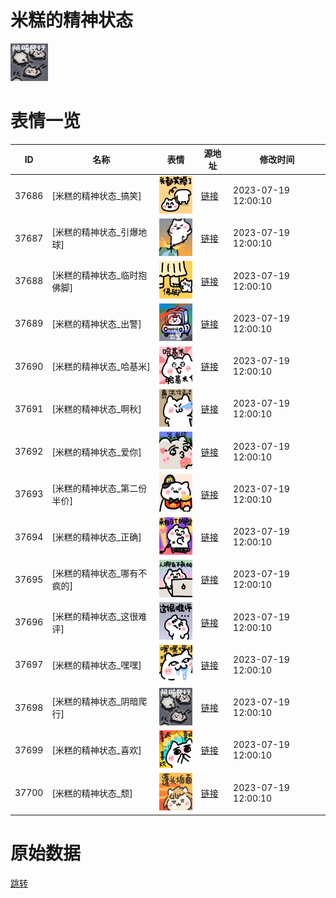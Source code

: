 # 米糕的精神状态

<img src="./cover.png" height="60" alt="cover" />

# 表情一览

|ID|名称|表情|源地址|修改时间|
|----|----|----|----|----|
|37686|[米糕的精神状态_搞笑]|<img src="./pic/037686_%5B米糕的精神状态_搞笑%5D.png" height="60" alt="搞笑"/>|[链接](https://i0.hdslb.com/bfs/garb/f8416896785aee39779bcaedbbe8b848740f8c44.png)|2023-07-19 12:00:10|
|37687|[米糕的精神状态_引爆地球]|<img src="./pic/037687_%5B米糕的精神状态_引爆地球%5D.png" height="60" alt="引爆地球"/>|[链接](https://i0.hdslb.com/bfs/garb/1afd4ffa09c270b7cfe9a61e2874f4b0e16aec68.png)|2023-07-19 12:00:10|
|37688|[米糕的精神状态_临时抱佛脚]|<img src="./pic/037688_%5B米糕的精神状态_临时抱佛脚%5D.png" height="60" alt="临时抱佛脚"/>|[链接](https://i0.hdslb.com/bfs/garb/e9a4bd23db8b27111c4718083b04f98a859b8edb.png)|2023-07-19 12:00:10|
|37689|[米糕的精神状态_出警]|<img src="./pic/037689_%5B米糕的精神状态_出警%5D.png" height="60" alt="出警"/>|[链接](https://i0.hdslb.com/bfs/garb/064c0a342369b8bf12441f9cfaa6194b27af4174.png)|2023-07-19 12:00:10|
|37690|[米糕的精神状态_哈基米]|<img src="./pic/037690_%5B米糕的精神状态_哈基米%5D.png" height="60" alt="哈基米"/>|[链接](https://i0.hdslb.com/bfs/garb/6fa74d95d564bfad56c102b57d9126ccfc2101e8.png)|2023-07-19 12:00:10|
|37691|[米糕的精神状态_啊秋]|<img src="./pic/037691_%5B米糕的精神状态_啊秋%5D.png" height="60" alt="啊秋"/>|[链接](https://i0.hdslb.com/bfs/garb/a7c4a375ef1430f50739cdda15f5610b6780f31b.png)|2023-07-19 12:00:10|
|37692|[米糕的精神状态_爱你]|<img src="./pic/037692_%5B米糕的精神状态_爱你%5D.png" height="60" alt="爱你"/>|[链接](https://i0.hdslb.com/bfs/garb/5ff7d709377647e942c0dc92abe5d8bc1a24edd0.png)|2023-07-19 12:00:10|
|37693|[米糕的精神状态_第二份半价]|<img src="./pic/037693_%5B米糕的精神状态_第二份半价%5D.png" height="60" alt="第二份半价"/>|[链接](https://i0.hdslb.com/bfs/garb/c61577ca2fcb3d3127deca621abac8d62f974f0e.png)|2023-07-19 12:00:10|
|37694|[米糕的精神状态_正确]|<img src="./pic/037694_%5B米糕的精神状态_正确%5D.png" height="60" alt="正确"/>|[链接](https://i0.hdslb.com/bfs/garb/2ba48c3a891727ad3bfaa543f909761b4c6003a0.png)|2023-07-19 12:00:10|
|37695|[米糕的精神状态_哪有不疯的]|<img src="./pic/037695_%5B米糕的精神状态_哪有不疯的%5D.png" height="60" alt="哪有不疯的"/>|[链接](https://i0.hdslb.com/bfs/garb/1afd1e1638789b859ca157ae14c3687e59af0245.png)|2023-07-19 12:00:10|
|37696|[米糕的精神状态_这很难评]|<img src="./pic/037696_%5B米糕的精神状态_这很难评%5D.png" height="60" alt="这很难评"/>|[链接](https://i0.hdslb.com/bfs/garb/cadd9ae01e236caeebea4425816d01b1a4b90b73.png)|2023-07-19 12:00:10|
|37697|[米糕的精神状态_嘿嘿]|<img src="./pic/037697_%5B米糕的精神状态_嘿嘿%5D.png" height="60" alt="嘿嘿"/>|[链接](https://i0.hdslb.com/bfs/garb/24e6bddbaf5e8d8df5eb17142d1e477b16d60bf3.png)|2023-07-19 12:00:10|
|37698|[米糕的精神状态_阴暗爬行]|<img src="./pic/037698_%5B米糕的精神状态_阴暗爬行%5D.png" height="60" alt="阴暗爬行"/>|[链接](https://i0.hdslb.com/bfs/garb/0b2a6f771258ca2095dc855718dc78c8ca8083ef.png)|2023-07-19 12:00:10|
|37699|[米糕的精神状态_喜欢]|<img src="./pic/037699_%5B米糕的精神状态_喜欢%5D.png" height="60" alt="喜欢"/>|[链接](https://i0.hdslb.com/bfs/garb/e5a375789d006759e874be519e1d7686293429a7.png)|2023-07-19 12:00:10|
|37700|[米糕的精神状态_颓]|<img src="./pic/037700_%5B米糕的精神状态_颓%5D.png" height="60" alt="颓"/>|[链接](https://i0.hdslb.com/bfs/garb/023b7c839a89daa4b0f405fb3c7c08ba8424b424.png)|2023-07-19 12:00:10|

# 原始数据

[跳转](./raw.json)

